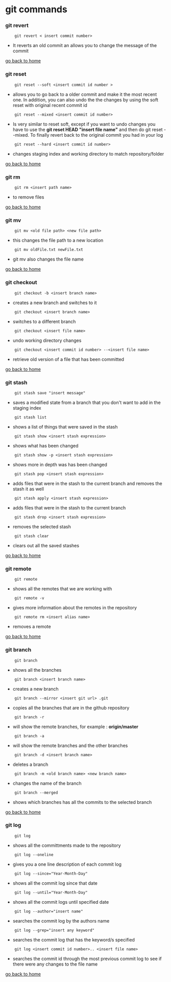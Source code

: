 # git commands

[home]:#git-commands


### git revert

```
	git revert < insert commit number>
```
- It reverts an old commit an allows you to change the message of the commit

[go back to home][home]


### git reset

```
	git reset --soft <insert commit id number >
```
- allows you to go back to a older commit and make it the most recent one. In addition, you can also undo the the changes by using  the soft reset with original recent commit id


```
	git reset --mixed <insert commit id number>
```
- Is very similar to  reset soft, except if you want to undo changes you have to use the **git reset HEAD "insert file name"** and then do git reset --mixed. To finally revert back to the original commit you had in your log


```
	git reset --hard <insert commit id number>
```
- changes staging index and working directory to match repository/folder


[go back to home][home]


### git rm

```
	git rm <insert path name>
```
- to remove files

[go back to home][home]

### git mv

```
	git mv <old file path> <new file path>
```
- this changes the file path to a new location

```
	git mv oldFile.txt newFile.txt
```
- git mv also changes the file name

[go back to home][home]


### git checkout

```
	git checkout -b <insert branch name>
```
- creates a new branch and switches to it

```
	git checkout <insert branch name>
```
- switches to a different branch

```
	git checkout <insert file name>
```
- undo working directory changes

```
	git checkout <insert commit id number> --<insert file name>
```
- retrieve old version of a file that has been committed

[go back to home][home]

### git stash

```
	git stash save "insert message"
```
- saves a modified state from a branch that you don't want to add in the staging index

```
	git stash list
```
- shows a list of things that were saved in the stash

```
	git stash show <insert stash expression>
```
- shows what has been changed

```
	git stash show -p <insert stash expression>
```
- shows more in depth was has been changed

```
	git stash pop <insert stash expression>
```
- adds files that were in the stash to the current branch and removes the stash it as well

```
	git stash apply <insert stash expression>
```
- adds files that were in the stash to the current branch

```
	git stash drop <insert stash expression>
```
- removes the selected stash

```
	git stash clear
``` 
- clears out all the saved stashes


[go back to home][home]


### git remote

```
	git remote
```
- shows all the remotes that we are working with

```
	git remote -v
```
- gives more information about the remotes in the repository

```
	git remote rm <insert alias name>
```
- removes a remote


[go back to home][home]

### git branch

```
	git branch
```
- shows all the branches 

```
	git branch <insert branch name> 
```
- creates a new branch

```
	git branch --mirror <insert git url> .git
```
- copies all the branches that are in the github repository

```
	git branch -r
```
- will show the remote branches, for example : **origin/master**

```
	git branch -a
```
- will show the remote branches and the other branches

```
	git branch -d <insert branch name>
```
- deletes a branch

```
	git branch -m <old branch name> <new branch name>
```
- changes the name of the branch

```
	git branch --merged
```
- shows which branches has all the commits to the selected branch


[go back to home][home]


### git log

```
	git log
```
- shows all the committments made to the repository


```
	git log --oneline
```
- gives you a one line description of each commit log

```
	git log --since="Year-Month-Day"
```
- shows all the commit log since that date

```
	git log --until="Year-Month-Day"	
```
- shows all the commit logs until specified date

```
	git log --author="insert name"
```
- searches the commit log by the authors name

```
	git log --grep="insert any keyword"
```
- searches the commit log that has the keyword/s specified

```
	git log <insert commit id number>.. <insert file name> 
```
- searches the commit id through the most previous commit log to see if there were any changes to the file name


[go back to home][home]

